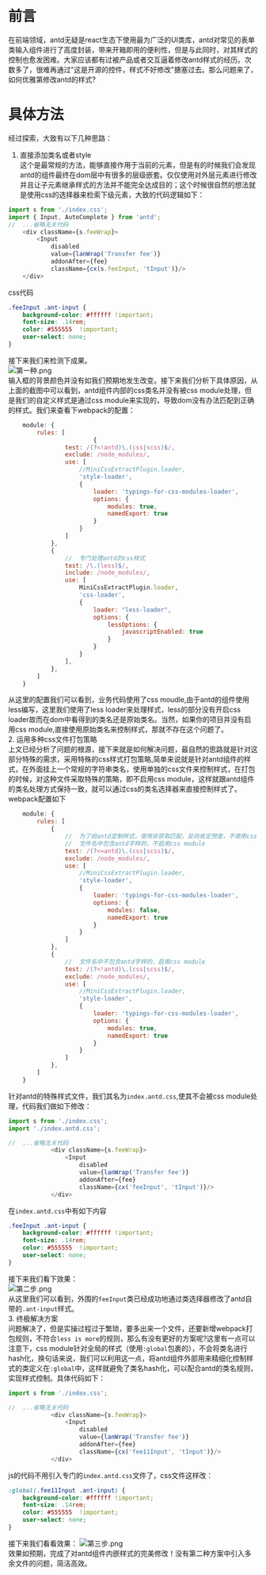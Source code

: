 # 前言
在前端领域，antd无疑是react生态下使用最为广泛的UI类库，antd对常见的表单类输入组件进行了高度封装，带来开箱即用的便利性，但是与此同时，对其样式的控制也愈发困难。大家应该都有过被产品或者交互逼着修改antd样式的经历。次数多了，很难再通过"这是开源的控件，样式不好修改"搪塞过去。那么问题来了，如何优雅第修改antd的样式?
# 具体方法
经过探索，大致有以下几种思路：  
1. 直接添加类名或者style  
这个是最常规的方法，能够直接作用于当前的元素，但是有的时候我们会发现antd的组件最终在dom层中有很多的层级嵌套。仅仅使用对外层元素进行修改并且让子元素继承样式的方法并不能完全达成目的；这个时候很自然的想法就是使用css的选择器来检索下级元素，大致的代码逻辑如下：
```js
import s from './index.css';
import { Input, AutoComplete } from 'antd';
//  ...省略无关代码
    <div className={s.feeWrap}>
        <Input
            disabled
            value={lanWrap('Transfer fee')}
            addonAfter={fee}
            className={cx(s.feeInput, 'tInput')}/>
    </div>
```
css代码
```css
.feeInput .ant-input {
    background-color: #ffffff !important;
    font-size: .14rem;
    color: #555555  !important;
    user-select: none;
}
```
接下来我们来检测下成果。  
![第一种.png](https://p9-juejin.byteimg.com/tos-cn-i-k3u1fbpfcp/6a5b89f6b1bf4a819027d11c9864fe77~tplv-k3u1fbpfcp-watermark.image)  
输入框的背景颜色并没有如我们预期地发生改变。接下来我们分析下具体原因，从上面的截图中可以看到，antd组件内部的css类名并没有被css module处理，但是我们的自定义样式是通过css module来实现的，导致dom没有办法匹配到正确的样式。我们来查看下webpack的配置：
```js
    module: {
        rules: [
                        {
                test: /(?<!antd)\.(css|scss)$/,
                exclude: /node_modules/,
                use: [
                    //MiniCssExtractPlugin.loader,
                    'style-loader',
                    {
                        loader: 'typings-for-css-modules-loader',
                        options: {
                            modules: true,
                            namedExport: true
                        }
                    }
                ]
            },
            {
                //  专门处理antd的css样式
                test: /\.(less)$/,
                include: /node_modules/,
                use: [
                    MiniCssExtractPlugin.loader,
                    'css-loader',
                    {
                        loader: "less-loader",
                        options: {
                            lessOptions: {
                                javascriptEnabled: true
                            }
                        }
                    }
                ],
            },
        ]
    }
```
从这里的配置我们可以看到，业务代码使用了css moudle,由于antd的组件使用less编写，这里我们使用了less loader来处理样式，less的部分没有开启css loader故而在dom中看得到的类名还是原始类名。当然，如果你的项目并没有启用css module,直接使用原始类名来控制样式，那就不存在这个问题了。   
2. 运用多种css文件打包策略  
上文已经分析了问题的根源，接下来就是如何解决问题，最自然的思路就是针对这部分特殊的需求，采用特殊的css样式打包策略,简单来说就是针对antd组件的样式，在外面挂上一个常规的字符串类名，使用单独的css文件来控制样式，在打包的时候，对这种文件采取特殊的策略，即不启用css module，这样就跟antd组件的类名处理方式保持一致，就可以通过css的类名选择器来直接控制样式了。webpack配置如下  
```js
    module: {
        rules: [
            {
                //  为了给antd定制样式，使用非获取匹配，反向肯定预查，不使用css module
                //  文件名中包含antd字样的，不启用css module
                test: /(?<=antd)\.(css|scss)$/,
                exclude: /node_modules/,
                use: [
                    //MiniCssExtractPlugin.loader,
                    'style-loader',
                    {
                        loader: 'typings-for-css-modules-loader',
                        options: {
                            modules: false,
                            namedExport: true
                        }
                    }
                ]
            },
            {
                //  文件名中不包含antd字样的，启用css module
                test: /(?<!antd)\.(css|scss)$/,
                exclude: /node_modules/,
                use: [
                    //MiniCssExtractPlugin.loader,
                    'style-loader',
                    {
                        loader: 'typings-for-css-modules-loader',
                        options: {
                            modules: true,
                            namedExport: true
                        }
                    }
                ]
            },
        ]
    }
```
针对antd的特殊样式文件，我们其名为`index.antd.css`,使其不会被css module处理，代码我们做如下修改：
```js
import s from './index.css';
import './index.antd.css';

//  ...省略无关代码
            <div className={s.feeWrap}>
                <Input
                    disabled
                    value={lanWrap('Transfer fee')}
                    addonAfter={fee}
                    className={cx('feeInput', 'tInput')}/>
            </div>
```
在`index.antd.css`中有如下内容
```css
.feeInput .ant-input {
    background-color: #ffffff !important;
    font-size: .14rem;
    color: #555555  !important;
    user-select: none;
}
```
接下来我们看下效果：  
![第二步.png](https://p9-juejin.byteimg.com/tos-cn-i-k3u1fbpfcp/42be9f97b1ca40bca9e3db19fd3b6997~tplv-k3u1fbpfcp-watermark.image)  
从这里我们可以看到，外围的`feeInput`类已经成功地通过类选择器修改了antd自带的`.ant-input`样式。    
3. 终极解决方案  
问题解决了，但是实操过程过于繁琐，要多出来一个文件，还要新增webpack打包规则，不符合`less is more`的规则，那么有没有更好的方案呢?这里有一点可以注意下，css module针对全局的样式（使用`:global`包裹的），不会将类名进行hash化，换句话来说，我们可以利用这一点，将antd组件外部用来精细化控制样式的类定义在`:global`中，这样就避免了类名hash化，可以配合antd的类名规则，实现样式控制。具体代码如下：
```js
import s from './index.css';

//  ...省略无关代码
            <div className={s.feeWrap}>
                <Input
                    disabled
                    value={lanWrap('Transfer fee')}
                    addonAfter={fee}
                    className={cx('fee11Input', 'tInput')}/>
            </div>
```
js的代码不用引入专门的`index.antd.css`文件了，css文件这样改：
```css
:global(.fee11Input .ant-input) {
    background-color: #ffffff !important;
    font-size: .14rem;
    color: #555555  !important;
    user-select: none;
}
```
接下来我们看看效果：
![第三步.png](https://p1-juejin.byteimg.com/tos-cn-i-k3u1fbpfcp/cfe3bb013c6641e6a9d5122d2bd8bfa0~tplv-k3u1fbpfcp-watermark.image)  
效果如预期，完成了对antd组件内嵌样式的完美修改！没有第二种方案中引入多余文件的问题，简洁高效。


